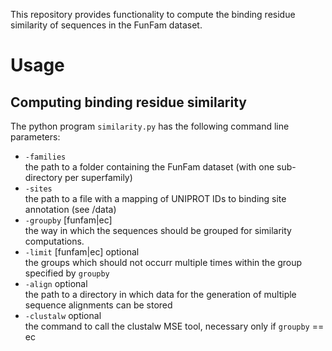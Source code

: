 This repository provides functionality to compute the binding residue similarity of sequences in the FunFam dataset.

# Usage
## Computing binding residue similarity
The python program `similarity.py` has the following command line parameters:
* `-families`  
    the path to a folder containing the FunFam dataset (with one sub-directory per superfamily)
* `-sites`  
    the path to a file with a mapping of UNIPROT IDs to binding site annotation (see /data)
* `-groupby` [funfam|ec]  
    the way in which the sequences should be grouped for similarity computations.
* `-limit` [funfam|ec]   optional  
    the groups which should not occurr multiple times within the group specified by `groupby`
* `-align`               optional  
    the path to a directory in which data for the generation of multiple sequence alignments can be stored
* `-clustalw`            optional  
    the command to call the clustalw MSE tool, necessary only if `groupby` == ec
